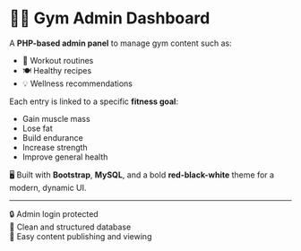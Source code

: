 # 🏋️‍♂️ Gym Admin Dashboard

A **PHP-based admin panel** to manage gym content such as:

- 📝 Workout routines  
- 🍽️ Healthy recipes  
- 💡 Wellness recommendations  

Each entry is linked to a specific **fitness goal**:
- Gain muscle mass  
- Lose fat  
- Build endurance  
- Increase strength  
- Improve general health  

🖥️ Built with **Bootstrap**, **MySQL**, and a bold **red-black-white** theme for a modern, dynamic UI.

---

🔒 Admin login protected  
📁 Clean and structured database  
📌 Easy content publishing and viewing  
